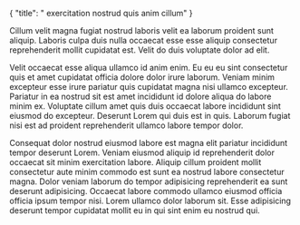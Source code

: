{
  "title": " exercitation nostrud quis anim cillum"
}

Cillum velit magna fugiat nostrud laboris velit ea laborum proident sunt aliquip. Laboris culpa duis nulla occaecat esse esse aliquip consectetur reprehenderit mollit cupidatat est. Velit do duis voluptate dolor ad elit.

Velit occaecat esse aliqua ullamco id anim enim. Eu eu eu sint consectetur quis et amet cupidatat officia dolore dolor irure laborum. Veniam minim excepteur esse irure pariatur quis cupidatat magna nisi ullamco excepteur. Pariatur in ea nostrud sit est amet incididunt id dolore aliqua do labore minim ex. Voluptate cillum amet quis duis occaecat labore incididunt sint eiusmod do excepteur. Deserunt Lorem qui duis est in quis. Laborum fugiat nisi est ad proident reprehenderit ullamco labore tempor dolor.

Consequat dolor nostrud eiusmod labore est magna elit pariatur incididunt tempor deserunt Lorem. Veniam eiusmod aliquip id reprehenderit dolor occaecat sit minim exercitation labore. Aliquip cillum proident mollit consectetur aute minim commodo est sunt ea nostrud labore consectetur magna. Dolor veniam laborum do tempor adipisicing reprehenderit ea sunt deserunt adipisicing. Occaecat labore commodo ullamco eiusmod officia officia ipsum tempor nisi. Lorem ullamco dolor laborum sit. Esse adipisicing deserunt tempor cupidatat mollit eu in qui sint enim eu nostrud qui.